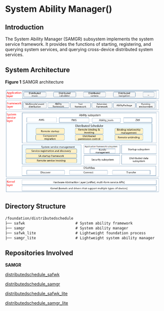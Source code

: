 # System Ability Manager(<a name="EN-US_TOPIC_0000001115719369"></a>)

## Introduction<a name="section11660541593"></a>

The System Ability Manager (SAMGR) subsystem implements the system service framework. It provides the functions of starting, registering, and querying system services, and querying cross-device distributed system services.


## System Architecture<a name="section13587185873516"></a>

**Figure 1** SAMGR architecture<a name="fig4460722185514"></a>


![](figures/samgr-architecture.png)

## Directory Structure<a name="section161941989596"></a>

```
/foundation/distributedschedule
├── safwk                       # System ability framework
├── samgr                       # System ability manager
├── safwk_lite                  # Lightweight foundation process
├── samgr_lite                  # Lightweight system ability manager
```

## Repositories Involved<a name="section1371113476307"></a>

**SAMGR**

[distributedschedule\_safwk](https://gitee.com/openharmony/distributedschedule_safwk)

[distributedschedule\_samgr](https://gitee.com/openharmony/distributedschedule_samgr)

[distributedschedule\_safwk\_lite](https://gitee.com/openharmony/distributedschedule_safwk_lite)

[distributedschedule\_samgr\_lite](https://gitee.com/openharmony/distributedschedule_samgr_lite)
